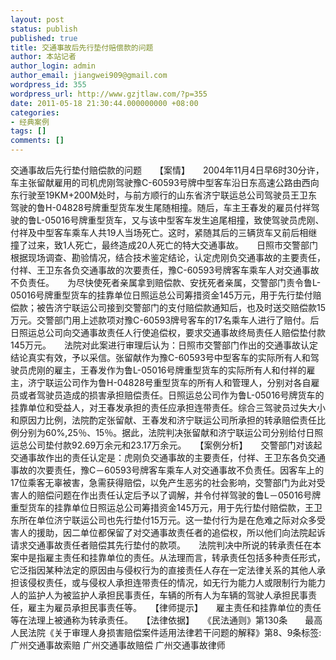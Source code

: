 ```yaml
---
layout: post
status: publish
published: true
title: 交通事故后先行垫付赔偿款的问题
author: 本站记者
author_login: admin
author_email: jiangwei909@gmail.com
wordpress_id: 355
wordpress_url: http://www.gzjtlaw.com/?p=355
date: 2011-05-18 21:30:44.000000000 +08:00
categories:
- 经典案例
tags: []
comments: []
---
```

交通事故后先行垫付赔偿款的问题　　【案情】　　2004年11月4日早6时30分许，车主张留献雇用的司机虎刚驾驶豫C-60593号牌中型客车沿日东高速公路由西向东行驶至19KM+200M处时，与前方顺行的山东省济宁联运总公司驾驶员王卫东驾驶的鲁H-04828号牌重型货车发生尾随相撞。随后，车主王春发的雇员付祥驾驶的鲁L-05016号牌重型货车，又与该中型客车发生追尾相撞，致使驾驶员虎刚、付祥及中型客车乘车人共19人当场死亡。这时，紧随其后的三辆货车又前后相继撞了过来，致1人死亡，最终造成20人死亡的特大交通事故。　　日照市交警部门根据现场调查、勘验情况，结合技术鉴定结论，认定虎刚负交通事故的主要责任，付祥、王卫东各负交通事故的次要责任，豫C-60593号牌客车乘车人对交通事故不负责任。　　为尽快使死者亲属拿到赔偿款、安抚死者亲属，交警部门责令鲁L-05016号牌重型货车的挂靠单位日照运总公司筹措资金145万元，用于先行垫付赔偿款；被告济宁联运公司接到交警部门的支付赔偿款通知后，也及时送交赔偿款15万元。交警部门用上述款项对豫C-60593牌号客车的17名乘车人进行了赔付。后日照运总公司向交通事故责任人行使追偿权，要求交通事故终局责任人赔偿垫付款145万元。　　法院对此案进行审理后认为：日照市交警部门作出的交通事故认定结论真实有效，予以采信。张留献作为豫C-60593号中型客车的实际所有人和驾驶员虎刚的雇主，王春发作为鲁L-05016号牌重型货车的实际所有人和付祥的雇主，济宁联运公司作为鲁H-04828号重型货车的所有人和管理人，分别对各自雇员或者驾驶员造成的损害承担赔偿责任。日照运总公司作为鲁L-05016号牌货车的挂靠单位和受益人，对王春发承担的责任应承担连带责任。综合三驾驶员过失大小和原因力比例，法院酌定张留献、王春发和济宁联运公司所承担的转承赔偿责任比例分别为60%,25％、15％。据此，法院判决张留献和济宁联运公司分别给付日照运总公司垫付款92.69万余元和23.17万余元。　　【案例分析】　　交警部门对该起交通事故作出的责任认定是：虎刚负交通事故的主要责任，付祥、王卫东各负交通事故的次要责任，豫C－60593号牌客车乘车人对交通事故不负责任。因客车上的17位乘客无辜被害，急需获得赔偿，以免产生恶劣的社会影响，交警部门为此对受害人的赔偿问题在作出责任认定后予以了调解，并令付祥驾驶的鲁L－05016号牌重型货车的挂靠单位日照运总公司筹措资金145万元，用于先行垫付赔偿款，王卫东所在单位济宁联运公司也先行垫付15万元。这一垫付行为是在危难之际对众多受害人的援助，因二单位都保留了对交通事故责任者的追偿权，所以他们向法院起诉请求交通事故责任者赔偿其先行垫付的款项。　　法院判决中所说的转承责任在本案中是指雇主责任和挂靠单位的责任。从法理而言，转承责任包括多种责任形式，它泛指因某种法定的原因由与侵权行为的直接责任人存在一定法律关系的其他人承担该侵权责任，或与侵权人承担连带责任的情况，如无行为能力人或限制行为能力人的监护人为被监护人承担民事责任，车辆的所有人为车辆的驾驶人承担民事责任，雇主为雇员承担民事责任等。　　【律师提示】　　雇主责任和挂靠单位的责任等在法理上被通称为转承责任。　　【法律依据】　　《民法通则》第130条　　最高人民法院《关于审理人身损害赔偿案件适用法律若干问题的解释》第8、9条标签:广州交通事故索赔 广州交通事故赔偿 广州交通事故律师
